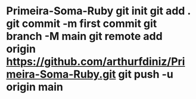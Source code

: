 # Primeira-Soma-Ruby git init git add . git commit -m first commit git branch -M main git remote add origin https://github.com/arthurfdiniz/Primeira-Soma-Ruby.git git push -u origin main
